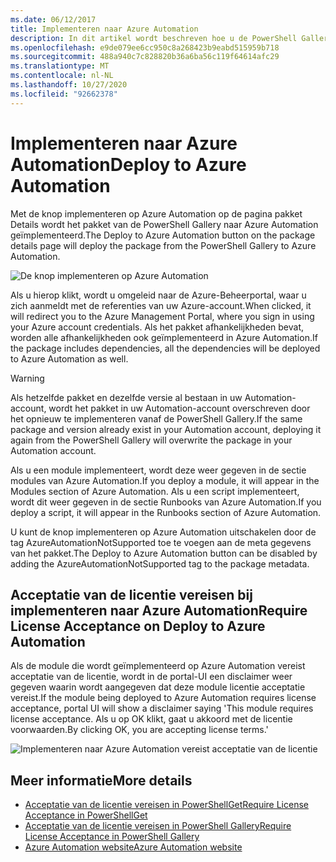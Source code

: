 ```yaml
---
ms.date: 06/12/2017
title: Implementeren naar Azure Automation
description: In dit artikel wordt beschreven hoe u de PowerShell Gallery kunt gebruiken om een pakket te implementeren op Azure Automation.
ms.openlocfilehash: e9de079ee6cc950c8a268423b9eabd515959b718
ms.sourcegitcommit: 488a940c7c828820b36a6ba56c119f64614afc29
ms.translationtype: MT
ms.contentlocale: nl-NL
ms.lasthandoff: 10/27/2020
ms.locfileid: "92662378"
---
```

# <a name="deploy-to-azure-automation"></a><span data-ttu-id="04bc9-103">Implementeren naar Azure Automation</span><span class="sxs-lookup"><span data-stu-id="04bc9-103">Deploy to Azure Automation</span></span>

<span data-ttu-id="04bc9-104">Met de knop implementeren op Azure Automation op de pagina pakket Details wordt het pakket van de PowerShell Gallery naar Azure Automation geïmplementeerd.</span><span class="sxs-lookup"><span data-stu-id="04bc9-104">The Deploy to Azure Automation button on the package details page will deploy the package from the PowerShell Gallery to Azure Automation.</span></span>

![De knop implementeren op Azure Automation](media/deploy-to-azure-automation/DeployToAzureAutomationButton.png)

<span data-ttu-id="04bc9-106">Als u hierop klikt, wordt u omgeleid naar de Azure-Beheerportal, waar u zich aanmeldt met de referenties van uw Azure-account.</span><span class="sxs-lookup"><span data-stu-id="04bc9-106">When clicked, it will redirect you to the Azure Management Portal, where you sign in using your Azure account credentials.</span></span> <span data-ttu-id="04bc9-107">Als het pakket afhankelijkheden bevat, worden alle afhankelijkheden ook geïmplementeerd in Azure Automation.</span><span class="sxs-lookup"><span data-stu-id="04bc9-107">If the package includes dependencies, all the dependencies will be deployed to Azure Automation as well.</span></span>

> [!WARNING]
> <span data-ttu-id="04bc9-108">Als hetzelfde pakket en dezelfde versie al bestaan in uw Automation-account, wordt het pakket in uw Automation-account overschreven door het opnieuw te implementeren vanaf de PowerShell Gallery.</span><span class="sxs-lookup"><span data-stu-id="04bc9-108">If the same package and version already exist in your Automation account, deploying it again from the PowerShell Gallery will overwrite the package in your Automation account.</span></span>

<span data-ttu-id="04bc9-109">Als u een module implementeert, wordt deze weer gegeven in de sectie modules van Azure Automation.</span><span class="sxs-lookup"><span data-stu-id="04bc9-109">If you deploy a module, it will appear in the Modules section of Azure Automation.</span></span> <span data-ttu-id="04bc9-110">Als u een script implementeert, wordt dit weer gegeven in de sectie Runbooks van Azure Automation.</span><span class="sxs-lookup"><span data-stu-id="04bc9-110">If you deploy a script, it will appear in the Runbooks section of Azure Automation.</span></span>

<span data-ttu-id="04bc9-111">U kunt de knop implementeren op Azure Automation uitschakelen door de tag AzureAutomationNotSupported toe te voegen aan de meta gegevens van het pakket.</span><span class="sxs-lookup"><span data-stu-id="04bc9-111">The Deploy to Azure Automation button can be disabled by adding the AzureAutomationNotSupported tag to the package metadata.</span></span>

## <a name="require-license-acceptance-on-deploy-to-azure-automation"></a><span data-ttu-id="04bc9-112">Acceptatie van de licentie vereisen bij implementeren naar Azure Automation</span><span class="sxs-lookup"><span data-stu-id="04bc9-112">Require License Acceptance on Deploy to Azure Automation</span></span>

<span data-ttu-id="04bc9-113">Als de module die wordt geïmplementeerd op Azure Automation vereist acceptatie van de licentie, wordt in de portal-UI een disclaimer weer gegeven waarin wordt aangegeven dat deze module licentie acceptatie vereist.</span><span class="sxs-lookup"><span data-stu-id="04bc9-113">If the module being deployed to Azure Automation requires license acceptance, portal UI will show a disclaimer saying 'This module requires license acceptance.</span></span> <span data-ttu-id="04bc9-114">Als u op OK klikt, gaat u akkoord met de licentie voorwaarden.</span><span class="sxs-lookup"><span data-stu-id="04bc9-114">By clicking OK, you are accepting license terms.'</span></span>

![Implementeren naar Azure Automation vereist acceptatie van de licentie](media/deploy-to-azure-automation/DeployToAzureAutomationRequireLicenseAcceptanceDisclaimer.png)

## <a name="more-details"></a><span data-ttu-id="04bc9-116">Meer informatie</span><span class="sxs-lookup"><span data-stu-id="04bc9-116">More details</span></span>

- [<span data-ttu-id="04bc9-117">Acceptatie van de licentie vereisen in PowerShellGet</span><span class="sxs-lookup"><span data-stu-id="04bc9-117">Require License Acceptance in PowerShellGet</span></span>](../../concepts/module-license-acceptance.md)
- [<span data-ttu-id="04bc9-118">Acceptatie van de licentie vereisen in PowerShell Gallery</span><span class="sxs-lookup"><span data-stu-id="04bc9-118">Require License Acceptance in PowerShell Gallery</span></span>](packages-that-require-license-acceptance.md)
- [<span data-ttu-id="04bc9-119">Azure Automation website</span><span class="sxs-lookup"><span data-stu-id="04bc9-119">Azure Automation website</span></span>](https://azure.microsoft.com/services/automation/)
